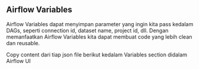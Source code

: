 ## Airflow Variables

Airflow Variables dapat menyimpan parameter yang ingin kita pass kedalam DAGs, seperti connection id, dataset name, project id, dll. Dengan memanfaatkan Airflow Variables kita dapat membuat code yang lebih clean dan reusable.

Copy content dari tiap json file berikut kedalam Variables section didalam Airflow UI

